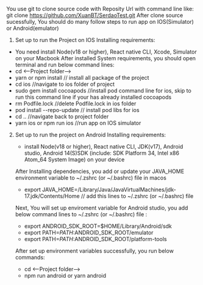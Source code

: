 You use git to clone source code with Reposity Url with command line like: git clone https://github.com/XuanBT/SerdaoTest.git
After clone source sucessfully, You should do many follow steps to run app on IOS(Simulator) or Android(emulator)

1. Set up to run the Project on IOS
   Installing requirements:
  - You need install Node(v18 or higher), React native CLI, Xcode, Simulator on your Macbook
    After installed System requirements, you should open terminal and run below command lines:
  - cd <--Project folder-->
  - yarn or npm install // install all package of the project
  - cd ios //navigate to ios folder of project
  - sudo gem install cocoapods //install pod command line for ios, skip to run this command line if your has already installed cocoapods
  - rm Podfile.lock //delete Podfile.lock in ios folder
  - pod install --repo-update // install pod libs for ios
  - cd .. //navigate back to project folder
  - yarn ios or npm run ios //run app on IOS simulator

2. Set up to run the project on Android
    Installing requirements:
    - install Node(v18 or higher), React native CLI, JDK(v17), Android studio, Android 14(S)SDK (include: SDK Platform 34, Intel x86 Atom_64 System Image) on your device

    After Installing dependencies, you add or update your JAVA_HOME environment variable to ~/.zshrc (or ~/.bashrc) file in macos 
    - export JAVA_HOME=/Library/Java/JavaVirtualMachines/jdk-17.jdk/Contents/Home // add this lines to ~/.zshrc (or ~/.bashrc) file

    Next, You will set up enviroment variable for Android studio, you add below command lines to ~/.zshrc (or ~/.bashrc) file :
    - export ANDROID_SDK_ROOT=$HOME/Library/Android/sdk
    - export PATH=$PATH:$ANDROID_SDK_ROOT/emulator
    - export PATH=$PATH:$ANDROID_SDK_ROOT/platform-tools

    After set up environment variables successfully, you run below commands: 
    - cd <--Project folder-->
    - npm run android or yarn android
